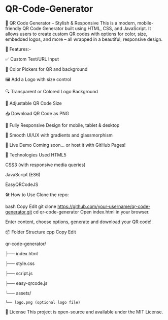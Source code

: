 # QR-Code-Generator

🔳 QR Code Generator – Stylish & Responsive
This is a modern, mobile-friendly QR Code Generator built using HTML, CSS, and JavaScript. It allows users to create custom QR codes with options for color, size, embedded logos, and more – all wrapped in a beautiful, responsive design.

🎯 Features:-

✅ Custom Text/URL Input

🎨 Color Pickers for QR and background

🖼️ Add a Logo with size control

🔍 Transparent or Colored Logo Background

📏 Adjustable QR Code Size

📥 Download QR Code as PNG

📱 Fully Responsive Design for mobile, tablet & desktop

💫 Smooth UI/UX with gradients and glassmorphism



🚀 Live Demo
Coming soon... or host it with GitHub Pages!



📁 Technologies Used
HTML5

CSS3 (with responsive media queries)

JavaScript (ES6)

EasyQRCodeJS



🛠️ How to Use
Clone the repo:

bash
Copy
Edit
git clone https://github.com/your-username/qr-code-generator.git
cd qr-code-generator
Open index.html in your browser.

Enter content, choose options, generate and download your QR code!


📦 Folder Structure
cpp
Copy
Edit

qr-code-generator/

├── index.html

├── style.css

├── script.js

├── easy-qrcode.js

└── assets/

    └── logo.png (optional logo file)

    
📄 License
This project is open-source and available under the MIT License.
